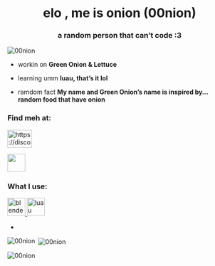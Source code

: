 <h1 align="center">elo , me is onion (00nion)</h1>
<h3 align="center">a random person that can’t code :3</h3>

<p align="left"> <img src="https://komarev.com/ghpvc/?username=00nion&label=Profile%20views&color=0e75b6&style=flat" alt="00nion" /> </p>

- workin on **Green Onion & Lettuce**

- learning umm **luau, that’s it lol**

- ramdom fact **My name and Green Onion’s name is inspired by… random food that have onion**

<h3 align="left">Find meh at:</h3>
<p align="left">
<a href="https://discord.com/users/684584287412158516" target="blank"><img align="center" src="https://cdn.prod.website-files.com/6257adef93867e50d84d30e2/636e0a6a49cf127bf92de1e2_icon_clyde_blurple_RGB.png" alt="https://discord.com/users/684584287412158516" height="40" width="55" /></a>
</p>
<a href="https://www.roblox.com/users/3228179451/profile" target="blank"><img align="center" src="https://static.wikia.nocookie.net/robloxcities/images/d/d2/RobloxLogo.png/revision/latest/scale-to-width-down/985?cb=20230125021936" alt="" height="40" width="40" /></a>

<h3 align="left">What I use:</h3>
<p align="left"> <a href="https://www.blender.org/" target="_blank" rel="noreferrer"> <img src="https://download.blender.org/branding/community/blender_community_badge_white.svg" alt="blender" width="40" height="40"/> </a> <a href="https://www.luau.org/" target="_blank" rel="noreferrer"> <img src="https://upload.wikimedia.org/wikipedia/commons/thumb/8/8f/Luau_Logo_%28Programming_Language%29.svg/1200px-Luau_Logo_%28Programming_Language%29.svg.png" alt="luau" width="40" height="40"/> </a> </p>

-   

<p><img align="left" src="https://github-readme-stats.vercel.app/api/top-langs?username=00nion&show_icons=true&locale=en&layout=compact" alt="00nion" /></p>

<p>&nbsp;<img align="center" src="https://github-readme-stats.vercel.app/api?username=00nion&show_icons=true&locale=en" alt="00nion" /></p>

<p><img align="center" src="https://github-readme-streak-stats.herokuapp.com/?user=00nion&" alt="00nion" /></p>
